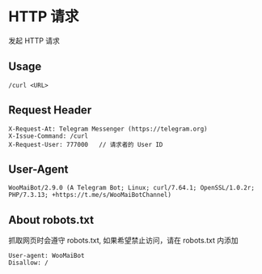 # HTTP 请求

发起 HTTP 请求

## Usage

``` 
/curl <URL>
```

## Request Header

``` 
X-Request-At: Telegram Messenger (https://telegram.org)
X-Issue-Command: /curl
X-Request-User: 777000   // 请求者的 User ID
```

## User-Agent

``` 
WooMaiBot/2.9.0 (A Telegram Bot; Linux; curl/7.64.1; OpenSSL/1.0.2r; PHP/7.3.13; +https://t.me/s/WooMaiBotChannel)
```

## About robots.txt

抓取网页时会遵守 robots.txt, 如果希望禁止访问，请在 robots.txt 内添加

``` 
User-agent: WooMaiBot
Disallow: /
```
